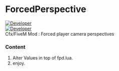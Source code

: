 # ForcedPerspective
[![Developer](https://img.shields.io/badge/Developer-WiPAFiveM-BADA55)](https://whatisprojectawesome.com)  
[![Developer](https://img.shields.io/github/repo-size/mikethemadkiwi/ForcedPerspective)](https://github.com/mikethemadkiwi/ForcedPerspective/releases/latest)  
Cfx/FiveM Mod : Forced player camera perspectives  
  
### Content  
1. Alter Values in top of fpd.lua.  
2. enjoy.